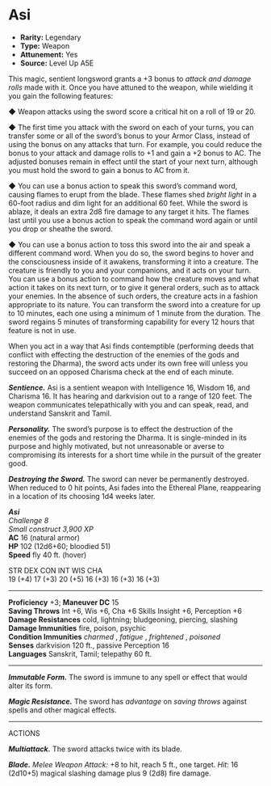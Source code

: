 
# Asi

* **Rarity:** Legendary
* **Type:** Weapon
* **Attunement:** Yes
* **Source:** Level Up A5E


This magic, sentient longsword grants a +3 bonus to _attack and damage rolls_  made with it. Once you have attuned to the weapon, while wielding it you gain the following features:

◆ Weapon attacks using the sword score a critical hit on a roll of 19 or 20.

◆ The first time you attack with the sword on each of your turns, you can transfer some or all of the sword’s bonus to your Armor Class, instead of using the bonus on any attacks that turn. For example, you could reduce the bonus to your attack and damage rolls to +1 and gain a +2 bonus to AC. The adjusted bonuses remain in effect until the start of your next turn, although you must hold the sword to gain a bonus to AC from it.

◆ You can use a bonus action to speak this sword’s command word, causing flames to erupt from the blade. These flames shed _bright light_  in a 60-foot radius and dim light for an additional 60 feet. While the sword is ablaze, it deals an extra 2d8 fire damage to any target it hits. The flames last until you use a bonus action to speak the command word again or until you drop or sheathe the sword.

◆ You can use a bonus action to toss this sword into the air and speak a different command word. When you do so, the sword begins to hover and the consciousness inside of it awakens, transforming it into a creature. The creature is friendly to you and your companions, and it acts on your turn. You can use a bonus action to command how the creature moves and what action it takes on its next turn, or to give it general orders, such as to attack your enemies. In the absence of such orders, the creature acts in a fashion appropriate to its nature. You can transform the sword into a creature for up to 10 minutes, each one using a minimum of 1 minute from the duration. The sword regains 5 minutes of transforming capability for every 12 hours that feature is not in use.

When you act in a way that Asi finds contemptible (performing deeds that conflict with effecting the destruction of the enemies of the gods and restoring the Dharma), the sword acts under its own free will unless you succeed on an opposed Charisma check at the end of each minute.

**_Sentience._** Asi is a sentient weapon with Intelligence 16, Wisdom 16, and Charisma 16\. It has hearing and darkvision out to a range of 120 feet. The weapon communicates telepathically with you and can speak, read, and understand Sanskrit and Tamil.

_**Personality.**_ The sword’s purpose is to effect the destruction of the enemies of the gods and restoring the Dharma. It is single-minded in its purpose and highly motivated, but not unreasonable or averse to compromising its interests for a short time while in the pursuit of the greater good.

_**Destroying the Sword.**_ The sword can never be permanently destroyed. When reduced to 0 hit points, Asi fades into the Ethereal Plane, reappearing in a location of its choosing 1d4 weeks later.

_**Asi**_   
_Challenge 8_  
_Small construct 3,900 XP_  
**AC** 16 (natural armor)  
**HP** 102 (12d6+60; bloodied 51)  
**Speed** fly 40 ft. (hover)

  
STR DEX CON INT WIS CHA  
19 (+4) 17 (+3) 20 (+5) 16 (+3) 16 (+3) 16 (+3)

---

**Proficiency** +3; **Maneuver DC** 15  
**Saving Throws** Int +6, Wis +6, Cha +6 Skills Insight +6, Perception +6  
**Damage Resistances** cold, lightning; bludgeoning, piercing, slashing  
**Damage Immunities** fire, poison, psychic  
**Condition Immunities** _charmed_ , _fatigue_ , _frightened_ , _poisoned_   
**Senses** darkvision 120 ft., passive Perception 16  
**Languages** Sanskrit, Tamil; telepathy 60 ft.

---

_**Immutable Form.**_ The sword is immune to any spell or effect that would alter its form.

_**Magic Resistance.**_ The sword has _advantage_  on _saving throws_  against spells and other magical effects.

---

ACTIONS

_**Multiattack.**_ The sword attacks twice with its blade.

_**Blade.** Melee Weapon Attack:_ +8 to hit, reach 5 ft., one target. _Hit_: 16 (2d10+5) magical slashing damage plus 9 (2d8) fire damage.
